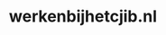 ---
layout: post
title:  "werkenbijhetcjib.nl"
internal_url:  "/dutchgov/werkenbijhetcjib.nl.html"
subdomains_count: 1
all_subdomains_count: 1
urls_count: 1
ssl_rank: 0
http_rank: 89
url_link: /data/werkenbijhetcjib.nl/urls.txt
all_subdomains_link: /data/werkenbijhetcjib.nl/all_subdomains.txt
subdomains_link: /data/werkenbijhetcjib.nl/subdomains.txt
categories: dutchgov
---